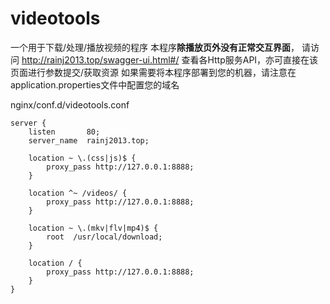 # videotools
一个用于下载/处理/播放视频的程序
本程序**除播放页外没有正常交互界面**，
请访问 http://rainj2013.top/swagger-ui.html#/ 查看各Http服务API，亦可直接在该页面进行参数提交/获取资源
如果需要将本程序部署到您的机器，请注意在application.properties文件中配置您的域名

nginx/conf.d/videotools.conf
```
server {
    listen       80;
    server_name  rainj2013.top;

    location ~ \.(css|js)$ {
        proxy_pass http://127.0.0.1:8888;
    }

    location ^~ /videos/ {
        proxy_pass http://127.0.0.1:8888;
    }

    location ~ \.(mkv|flv|mp4)$ {
        root  /usr/local/download;
    }

    location / {
        proxy_pass http://127.0.0.1:8888;
    }
}
```
